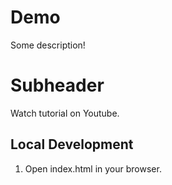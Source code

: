 # Demo

Some description!

# Subheader

Watch tutorial on Youtube.

## Local Development

1. Open index.html in your browser.